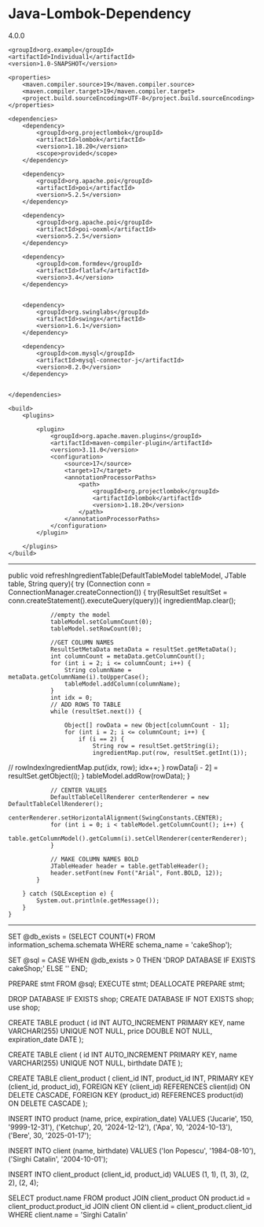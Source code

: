 # Java-Lombok-Dependency

<?xml version="1.0" encoding="UTF-8"?>
<project xmlns="http://maven.apache.org/POM/4.0.0"
         xmlns:xsi="http://www.w3.org/2001/XMLSchema-instance"
         xsi:schemaLocation="http://maven.apache.org/POM/4.0.0 http://maven.apache.org/xsd/maven-4.0.0.xsd">
    <modelVersion>4.0.0</modelVersion>

    <groupId>org.example</groupId>
    <artifactId>Individual1</artifactId>
    <version>1.0-SNAPSHOT</version>

    <properties>
        <maven.compiler.source>19</maven.compiler.source>
        <maven.compiler.target>19</maven.compiler.target>
        <project.build.sourceEncoding>UTF-8</project.build.sourceEncoding>
    </properties>

    <dependencies>
        <dependency>
            <groupId>org.projectlombok</groupId>
            <artifactId>lombok</artifactId>
            <version>1.18.20</version>
            <scope>provided</scope>
        </dependency>

        <dependency>
            <groupId>org.apache.poi</groupId>
            <artifactId>poi</artifactId>
            <version>5.2.5</version>
        </dependency>

        <dependency>
            <groupId>org.apache.poi</groupId>
            <artifactId>poi-ooxml</artifactId>
            <version>5.2.5</version>
        </dependency>

        <dependency>
            <groupId>com.formdev</groupId>
            <artifactId>flatlaf</artifactId>
            <version>3.4</version>
        </dependency>


        <dependency>
            <groupId>org.swinglabs</groupId>
            <artifactId>swingx</artifactId>
            <version>1.6.1</version>
        </dependency>

        <dependency>
            <groupId>com.mysql</groupId>
            <artifactId>mysql-connector-j</artifactId>
            <version>8.2.0</version>
        </dependency>


    </dependencies>

    <build>
        <plugins>

            <plugin>
                <groupId>org.apache.maven.plugins</groupId>
                <artifactId>maven-compiler-plugin</artifactId>
                <version>3.11.0</version>
                <configuration>
                    <source>17</source>
                    <target>17</target>
                    <annotationProcessorPaths>
                        <path>
                            <groupId>org.projectlombok</groupId>
                            <artifactId>lombok</artifactId>
                            <version>1.18.20</version>
                        </path>
                    </annotationProcessorPaths>
                </configuration>
            </plugin>

        </plugins>
    </build>

</project>

--------------------------------------------------------------------------------------------------------
public void refreshIngredientTable(DefaultTableModel tableModel, JTable table, String query){
        try (Connection conn = ConnectionManager.createConnection()) {
            try(ResultSet resultSet = conn.createStatement().executeQuery(query)){
                ingredientMap.clear();

                //empty the model
                tableModel.setColumnCount(0);
                tableModel.setRowCount(0);

                //GET COLUMN NAMES
                ResultSetMetaData metaData = resultSet.getMetaData();
                int columnCount = metaData.getColumnCount();
                for (int i = 2; i <= columnCount; i++) {
                    String columnName = metaData.getColumnName(i).toUpperCase();
                    tableModel.addColumn(columnName);
                }
                int idx = 0;
                // ADD ROWS TO TABLE
                while (resultSet.next()) {

                    Object[] rowData = new Object[columnCount - 1];
                    for (int i = 2; i <= columnCount; i++) {
                        if (i == 2) {
                            String row = resultSet.getString(i);
                            ingredientMap.put(row, resultSet.getInt(1));
//                            rowIndexIngredientMap.put(idx, row);
                            idx++;
                        }
                        rowData[i - 2] = resultSet.getObject(i);
                    }
                    tableModel.addRow(rowData);
                }

                // CENTER VALUES
                DefaultTableCellRenderer centerRenderer = new DefaultTableCellRenderer();
                centerRenderer.setHorizontalAlignment(SwingConstants.CENTER);
                for (int i = 0; i < tableModel.getColumnCount(); i++) {
                    table.getColumnModel().getColumn(i).setCellRenderer(centerRenderer);
                }

                // MAKE COLUMN NAMES BOLD
                JTableHeader header = table.getTableHeader();
                header.setFont(new Font("Arial", Font.BOLD, 12));
            }

        } catch (SQLException e) {
            System.out.println(e.getMessage());
        }
    }


--------------------------------------------------------------------------------------------------------




SET @db_exists = (SELECT COUNT(*) FROM information_schema.schemata WHERE schema_name = 'cakeShop');

SET @sql = CASE WHEN @db_exists > 0 THEN 'DROP DATABASE IF EXISTS cakeShop;' ELSE '' END;

PREPARE stmt FROM @sql;
EXECUTE stmt;
DEALLOCATE PREPARE stmt;

DROP DATABASE IF EXISTS shop;
CREATE DATABASE IF NOT EXISTS shop;
use shop;

CREATE TABLE product (
	id INT AUTO_INCREMENT PRIMARY KEY,
    name VARCHAR(255) UNIQUE NOT NULL,
    price DOUBLE NOT NULL,
    expiration_date DATE
);

CREATE TABLE client (
	id INT AUTO_INCREMENT PRIMARY KEY,
    name VARCHAR(255) UNIQUE NOT NULL,
    birthdate DATE
);

CREATE TABLE client_product (
	client_id INT,
    product_id INT,
    PRIMARY KEY (client_id, product_id),
    FOREIGN KEY (client_id) REFERENCES client(id) ON DELETE CASCADE,
    FOREIGN KEY (product_id) REFERENCES product(id) ON DELETE CASCADE
);

INSERT INTO product (name, price, expiration_date) VALUES
('Jucarie', 150, '9999-12-31'),
('Ketchup', 20, '2024-12-12'),
('Apa', 10, '2024-10-13'),
('Bere', 30, '2025-01-17');

INSERT INTO client (name, birthdate) VALUES
('Ion Popescu', '1984-08-10'),
('Sirghi Catalin', '2004-10-01');

INSERT INTO client_product (client_id, product_id) VALUES
(1, 1), (1, 3), (2, 2), (2, 4);

SELECT product.name FROM product 
JOIN client_product ON product.id = client_product.product_id
JOIN client ON client.id = client_product.client_id
WHERE client.name = 'Sirghi Catalin'
